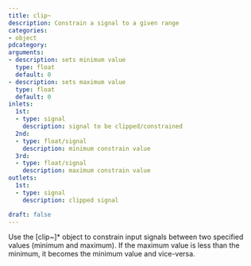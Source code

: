 ```yaml
---
title: clip~
description: Constrain a signal to a given range
categories:
- object
pdcategory:
arguments:
- description: sets minimum value
  type: float
  default: 0
- description: sets maximum value
  type: float
  default: 0
inlets:
  1st:
  - type: signal
    description: signal to be clipped/constrained
  2nd:
  - type: float/signal
    description: minimum constrain value
  3rd:
  - type: float/signal
    description: maximum constrain value
outlets:
  1st:
  - type: signal
    description: clipped signal

draft: false
---
```


Use the [clip~]* object to constrain input signals between two specified values (minimum and maximum). If the maximum value is less than the minimum, it becomes the minimum value and vice-versa.

